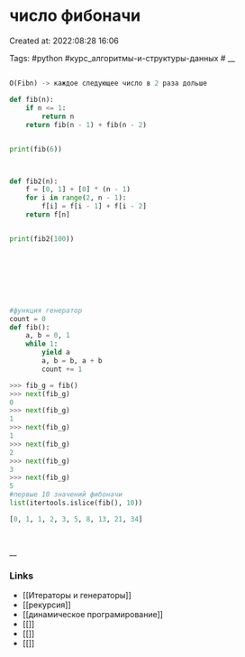# число фибоначи

Created at: 2022:08:28 16:06

Tags: #python  #курс_алгоритмы-и-структуры-данных    #
__ 

##
``` python 
O(Fibn) -> каждое следующее число в 2 раза дольше

def fib(n):
    if n <= 1:
        return n
    return fib(n - 1) + fib(n - 2)


print(fib(6))



def fib2(n):
    f = [0, 1] + [0] * (n - 1)
    for i in range(2, n - 1):
        f[i] = f[i - 1] + f[i - 2]
    return f[n]


print(fib2(100))








#функция генератор
count = 0
def fib():
    a, b = 0, 1
    while 1:
        yield a
        a, b = b, a + b
		count += 1

>>> fib_g = fib()
>>> next(fib_g)
0
>>> next(fib_g)
1
>>> next(fib_g)
1
>>> next(fib_g)
2
>>> next(fib_g)
3
>>> next(fib_g)
5
#первые 10 значений фибоначи 
list(itertools.islice(fib(), 10))

[0, 1, 1, 2, 3, 5, 8, 13, 21, 34]




```

__

### Links

- [[Итераторы и генераторы]]
- [[рекурсия]]
- [[динамическое програмирование]]
- [[]]
- [[]]
- [[]]